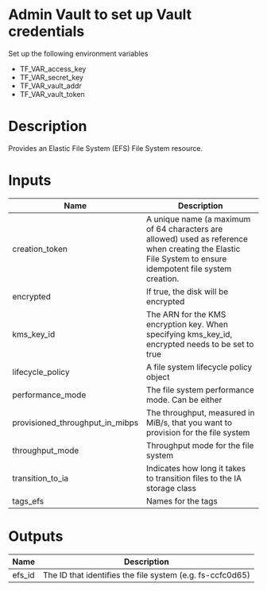# Admin Vault to set up Vault credentials

Set up the following environment variables

* TF_VAR_access_key 
* TF_VAR_secret_key
* TF_VAR_vault_addr
* TF_VAR_vault_token

# Description
Provides an Elastic File System (EFS) File System resource.

# Inputs
| Name | Description |
| ------------- | ------------- |
|  creation_token | A unique name (a maximum of 64 characters are allowed) used as reference when creating the Elastic File System to ensure idempotent file system creation. |        
|  encrypted | If true, the disk will be encrypted |
|  kms_key_id | The ARN for the KMS encryption key. When specifying kms_key_id, encrypted needs to be set to true |
|  lifecycle_policy | A file system lifecycle policy object |
|  performance_mode | The file system performance mode. Can be either |
|  provisioned_throughput_in_mibps | The throughput, measured in MiB/s, that you want to provision for the file system |
|  throughput_mode | Throughput mode for the file system |
|  transition_to_ia |  Indicates how long it takes to transition files to the IA storage class |
|  tags_efs | Names for the tags |

# Outputs

| Name | Description |
| ------------- | ------------- |
|  efs_id |The ID that identifies the file system (e.g. fs-ccfc0d65) |